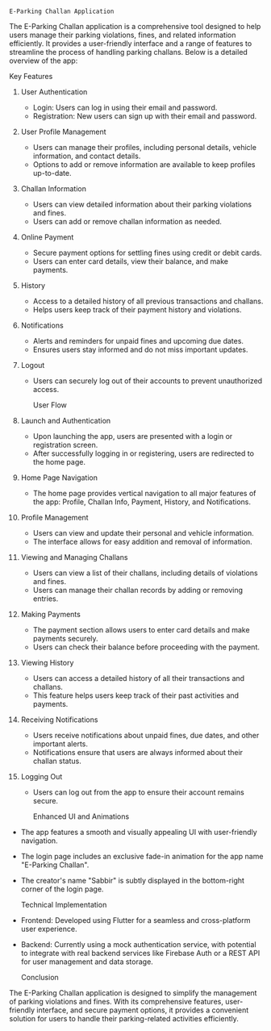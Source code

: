 
                                                                              E-Parking Challan Application
                                                                              

The E-Parking Challan application is a comprehensive tool designed to help users manage their parking violations, fines, and related information efficiently. It provides a user-friendly interface and a range of features to streamline the process of handling parking challans. Below is a detailed overview of the app:

   Key Features

1. User Authentication
   - Login: Users can log in using their email and password.
   - Registration: New users can sign up with their email and password.

2. User Profile Management
   - Users can manage their profiles, including personal details, vehicle information, and contact details.
   - Options to add or remove information are available to keep profiles up-to-date.

3. Challan Information
   - Users can view detailed information about their parking violations and fines.
   - Users can add or remove challan information as needed.

4. Online Payment
   - Secure payment options for settling fines using credit or debit cards.
   - Users can enter card details, view their balance, and make payments.

5. History
   - Access to a detailed history of all previous transactions and challans.
   - Helps users keep track of their payment history and violations.

6. Notifications
   - Alerts and reminders for unpaid fines and upcoming due dates.
   - Ensures users stay informed and do not miss important updates.

7. Logout
   - Users can securely log out of their accounts to prevent unauthorized access.


      User Flow

1. Launch and Authentication
   - Upon launching the app, users are presented with a login or registration screen.
   - After successfully logging in or registering, users are redirected to the home page.

2. Home Page Navigation
   - The home page provides vertical navigation to all major features of the app: Profile, Challan Info, Payment, History, and Notifications.

3. Profile Management
   - Users can view and update their personal and vehicle information.
   - The interface allows for easy addition and removal of information.

4. Viewing and Managing Challans
   - Users can view a list of their challans, including details of violations and fines.
   - Users can manage their challan records by adding or removing entries.

5. Making Payments
   - The payment section allows users to enter card details and make payments securely.
   - Users can check their balance before proceeding with the payment.

6. Viewing History
   - Users can access a detailed history of all their transactions and challans.
   - This feature helps users keep track of their past activities and payments.

7. Receiving Notifications
   - Users receive notifications about unpaid fines, due dates, and other important alerts.
   - Notifications ensure that users are always informed about their challan status.

8. Logging Out
   - Users can log out from the app to ensure their account remains secure.



      Enhanced UI and Animations

- The app features a smooth and visually appealing UI with user-friendly navigation.
- The login page includes an exclusive fade-in animation for the app name "E-Parking Challan".
- The creator's name "Sabbir" is subtly displayed in the bottom-right corner of the login page.


     Technical Implementation

- Frontend: Developed using Flutter for a seamless and cross-platform user experience.
- Backend: Currently using a mock authentication service, with potential to integrate with real backend services like Firebase Auth or a REST API for user management and data storage.

     Conclusion

The E-Parking Challan application is designed to simplify the management of parking violations and fines. With its comprehensive features, user-friendly interface, and secure payment options, it provides a convenient solution for users to handle their parking-related activities efficiently.
